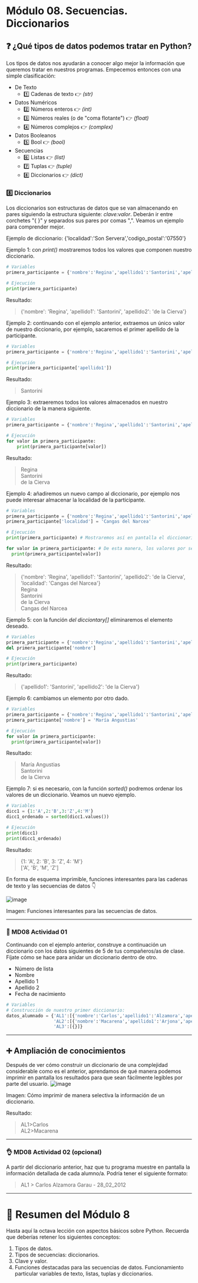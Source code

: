 # Módulo 08. Secuencias. Diccionarios

## ❓ ¿Qué tipos de datos podemos tratar en Python?
Los tipos de datos nos ayudarán a conocer algo mejor la información que queremos tratar en nuestros programas. Empecemos entonces con una simple clasificación:
  * De Texto
    * 1️⃣ Cadenas de texto 👉 _(str)_
  * Datos Numéricos
    * 2️⃣ Números enteros 👉 _(int)_
    * 3️⃣ Números reales (o de "coma flotante") 👉 _(float)_
    * 4️⃣ Números complejos 👉 _(complex)_
  * Datos Booleanos 
    * 5️⃣ Bool 👉 _(bool)_
  * Secuencias
    * 6️⃣ Listas 👉 _(list)_
    * 7️⃣ Tuplas 👉 _(tuple)_
    * 8️⃣ Diccionarios 👉 _(dict)_

### 8️⃣ Diccionarios
Los diccionarios son estructuras de datos que se van almacenando en pares siguiendo la estructura siguiente: _clave:valor_. Deberán ir entre corchetes "{ }" y separados sus pares por comas ",". Veamos un ejemplo para comprender mejor.  

Ejemplo de diccionario: {'localidad':'Son Servera','codigo_postal':'07550'}

Ejemplo 1: con _print()_ mostraremos todos los valores que componen nuestro diccionario.
```Python
# Variables
primera_participante = {'nombre':'Regina','apellido1':'Santorini','apellido2':'de la Cierva'}

# Ejecución
print(primera_participante)
```
Resultado:
> {'nombre': 'Regina', 'apellido1': 'Santorini', 'apellido2': 'de la Cierva'}

Ejemplo 2: continuando con el ejemplo anterior, extraemos un único valor de nuestro diccionario, por ejemplo, sacaremos el primer apellido de la participante.

```Python
# Variables
primera_participante = {'nombre':'Regina','apellido1':'Santorini','apellido2':'de la Cierva'}

# Ejecución
print(primera_participante['apellido1'])
```
Resultado:
> Santorini

Ejemplo 3: extraeremos todos los valores almacenados en nuestro diccionario de la manera siguiente.
```Python
# Variables
primera_participante = {'nombre':'Regina','apellido1':'Santorini','apellido2':'de la Cierva'}

# Ejecución
for valor in primera_participante:
    print(primera_participante[valor])
````
Resultado:
> Regina  
> Santorini  
> de la Cierva

Ejemplo 4: añadiremos un nuevo campo al diccionario, por ejemplo nos puede interesar almacenar la localidad de la participante.
```Python
# Variables
primera_participante = {'nombre':'Regina','apellido1':'Santorini','apellido2':'de la Cierva'}
primera_participante['localidad'] = 'Cangas del Narcea'

# Ejecución
print(primera_participante) # Mostraremos así en pantalla el diccionario al completo.

for valor in primera_participante: # De esta manera, los valores por separado y en posición vertical.
  print(primera_participante[valor])
```
Resultado:
> {'nombre': 'Regina', 'apellido1': 'Santorini', 'apellido2': 'de la Cierva', 'localidad': 'Cangas del Narcea'}  
Regina  
Santorini  
de la Cierva  
Cangas del Narcea  

Ejemplo 5: con la función _del dicciontary[]_ eliminaremos el elemento deseado.
```Python
# Variables
primera_participante = {'nombre':'Regina','apellido1':'Santorini','apellido2':'de la Cierva'}
del primera_participante['nombre']

# Ejecución
print(primera_participante)
```
Resultado:
> {'apellido1': 'Santorini', 'apellido2': 'de la Cierva'}

Ejemplo 6: cambiamos un elemento por otro dado. 
```Python
# Variables
primera_participante = {'nombre':'Regina','apellido1':'Santorini','apellido2':'de la Cierva'}
primera_participante['nombre'] = 'María Angustias'

# Ejecución
for valor in primera_participante:
  print(primera_participante[valor])
```
Resultado:
> María Angustias   
Santorini   
de la Cierva   

Ejemplo 7: si es necesario, con la función _sorted()_ podremos ordenar los valores de un diccionario. Veamos un nuevo ejemplo.
```Python
# Variables
dicc1 = {1:'A',2:'B',3:'Z',4:'M'}
dicc1_ordenado = sorted(dicc1.values())

# Ejecución
print(dicc1)
print(dicc1_ordenado)
```
Resultado:
> {1: 'A', 2: 'B', 3: 'Z', 4: 'M'}  
['A', 'B', 'M', 'Z']  

En forma de esquema imprimible, funciones interesantes para las cadenas de texto y las secuencias de datos 👇️

![image](md08_diccionarios_assets/python_funciones_interesantes_secuencias_datos.png)  

Imagen: Funciones interesantes para las secuencias de datos.

---
### 🔴 MD08 Actividad 01
Continuando con el ejemplo anterior, construye a continuación un diccionario con los datos siguientes de 5 de tus compañeros/as de clase. Fíjate cómo se hace para anidar un diccionario dentro de otro.
* Número de lista
* Nombre
* Apellido 1
* Apellido 2
* Fecha de nacimiento
```Python
# Variables
# Construcción de nuestro primer diccionario:
datos_alumnado = {'AL1':[{'nombre':'Carlos','apellido1':'Alzamora','apellido2':'Garau','fecha':'28_02_2012'}],\
                  'AL2':[{'nombre':'Macarena','apellido1':'Arjona','apellido2':'Pérez','fecha':'04_06_2012'}],\
                  'AL3':[{}]}
```
---
## ➕ Ampliación de conocimientos 
Después de ver cómo construir un diccionario de una complejidad considerable como es el anterior, aprendamos de qué manera podemos imprimir en pantalla los resultados para que sean fácilmente legibles por parte del usuario.
![image](md08_diccionarios_assets/impresion_diccionarios.png)  

Imagen: Cómo imprimir de manera selectiva la información de un diccionario.   

Resultado:
> AL1>Carlos  
AL2>Macarena  
---
### 👌 MD08 Actividad 02 (opcional)
A partir del diccionario anterior, haz que tu programa muestre en pantalla la información detallada de cada alumno/a. Podría tener el siguiente formato:
> AL1 > Carlos Alzamora Garau - 28_02_2012
---

# 🤗 Resumen del Módulo 8

Hasta aquí la octava lección con aspectos básicos sobre Python. Recuerda que deberías retener los siguientes conceptos:
1. Tipos de datos.
2. Tipos de secuencias: diccionarios.
3. Clave y valor.
4. Funciones destacadas para las secuencias de datos. Funcionamiento particular variables de texto, listas, tuplas y diccionarios.
